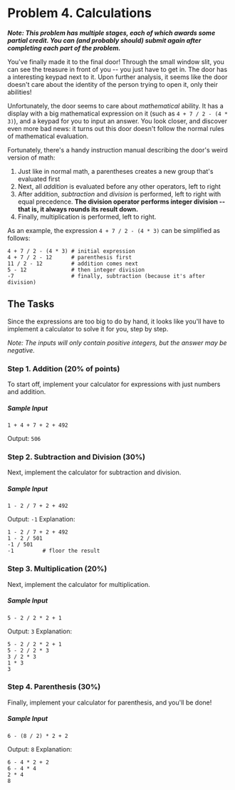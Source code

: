 # Problem 4. Calculations

**_Note: This problem has multiple stages, each of which awards some partial credit. You can (and probably should) submit again after
completing each part of the problem._**

You've finally made it to the final door! Through the small window slit, you can
see the treasure in front of you -- you just have to get in. The door has a interesting
keypad next to it. Upon further analysis, it seems like the door doesn't care
about the identity of the person trying to open it, only their abilities!

Unfortunately, the door seems to care about _mathematical_ ability. It has a display
with a big mathematical expression on it (such as `4 + 7 / 2 - (4 * 3)`), and a keypad for you to input an answer.
You look closer, and discover even more bad news: it turns out this door doesn't follow
the normal rules of mathematical evaluation.

Fortunately, there's a handy instruction manual describing the door's weird version of math:
1. Just like in normal math, a parentheses creates a new group that's evaluated first
2. Next, all _addition_ is evaluated before any other operators, left to right
3. After addition, _subtraction_ and _division_ is performed, left to right with equal 
precedence. **The division operator performs integer division -- that is, it always rounds its result down.**
4. Finally, multiplication is performed, left to right.

As an example, the expression `4 + 7 / 2 - (4 * 3)` can be simplified as follows:
```
4 + 7 / 2 - (4 * 3) # initial expression
4 + 7 / 2 - 12      # parenthesis first
11 / 2 - 12         # addition comes next
5 - 12              # then integer division
-7                  # finally, subtraction (because it's after division)
```

## The Tasks
Since the expressions are too big to do by hand, it looks like you'll have
to implement a calculator to solve it for you, step by step.

_Note: The inputs will only contain positive integers, but the answer may be negative._

### Step 1. Addition (20% of points)
To start off, implement your calculator for expressions with just numbers and addition.

##### Sample Input
```
1 + 4 + 7 + 2 + 492
```
Output: `506`

### Step 2. Subtraction and Division (30%)
Next, implement the calculator for subtraction and division.
##### Sample Input
```
1 - 2 / 7 + 2 + 492
```
Output: `-1`
Explanation:
```
1 - 2 / 7 + 2 + 492
1 - 2 / 501
-1 / 501
-1         # floor the result
```

### Step 3. Multiplication (20%)
Next, implement the calculator for multiplication.
##### Sample Input
```
5 - 2 / 2 * 2 + 1
```
Output: `3`
Explanation:
```
5 - 2 / 2 * 2 + 1
5 - 2 / 2 * 3
3 / 2 * 3
1 * 3
3
```

### Step 4. Parenthesis (30%)
Finally, implement your calculator for parenthesis, and you'll be done!
##### Sample Input
```
6 - (8 / 2) * 2 + 2
```
Output: `8`
Explanation:
```
6 - 4 * 2 + 2
6 - 4 * 4
2 * 4
8
```

